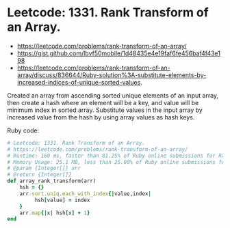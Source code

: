 # Leetcode: 1331. Rank Transform of an Array.

- https://leetcode.com/problems/rank-transform-of-an-array/
- https://gist.github.com/lbvf50mobile/1d48435e4e19faf6fe456baf4f43e198
- https://leetcode.com/problems/rank-transform-of-an-array/discuss/836644/Ruby-solution%3A-substitute-elements-by-increased-indices-of-unique-sorted-values.

Created an array from ascending sorted unique elements of an input array, then create a hash where an element will be a key, and value will be minimum index in sorted array. Substitute values in the input array by increased value from the hash by using array values as hash keys.

Ruby code:
```Ruby
# Leetcode: 1331. Rank Transform of an Array.
# https://leetcode.com/problems/rank-transform-of-an-array/
# Runtime: 160 ms, faster than 81.25% of Ruby online submissions for Rank Transform of an Array.
# Memory Usage: 25.1 MB, less than 25.00% of Ruby online submissions for Rank Transform of an Array.
# @param {Integer[]} arr
# @return {Integer[]}
def array_rank_transform(arr)
    hsh = {}
    arr.sort.uniq.each_with_index{|value,index|
         hsh[value] = index 
    }
    arr.map{|x| hsh[x] + 1}
end
```
